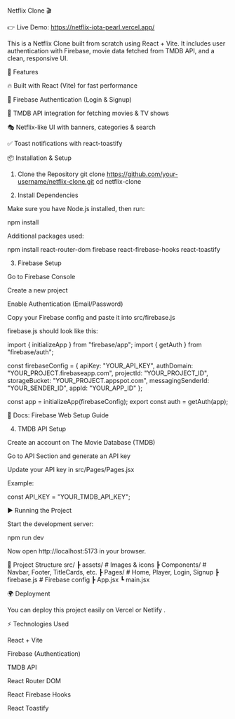 Netflix Clone 🎬

👉 Live Demo: https://netflix-iota-pearl.vercel.app/

This is a Netflix Clone built from scratch using React + Vite. It includes user authentication with Firebase, movie data fetched from TMDB API, and a clean, responsive UI.

🚀 Features

🔥 Built with React (Vite) for fast performance

🔑 Firebase Authentication (Login & Signup)

🎥 TMDB API integration for fetching movies & TV shows

🎭 Netflix-like UI with banners, categories & search

✅ Toast notifications with react-toastify

📦 Installation & Setup
1. Clone the Repository
git clone https://github.com/your-username/netflix-clone.git
cd netflix-clone

2. Install Dependencies

Make sure you have Node.js installed, then run:

npm install


Additional packages used:

npm install react-router-dom firebase react-firebase-hooks react-toastify

3. Firebase Setup

Go to Firebase Console

Create a new project

Enable Authentication (Email/Password)

Copy your Firebase config and paste it into src/firebase.js

firebase.js should look like this:

import { initializeApp } from "firebase/app";
import { getAuth } from "firebase/auth";

const firebaseConfig = {
  apiKey: "YOUR_API_KEY",
  authDomain: "YOUR_PROJECT.firebaseapp.com",
  projectId: "YOUR_PROJECT_ID",
  storageBucket: "YOUR_PROJECT.appspot.com",
  messagingSenderId: "YOUR_SENDER_ID",
  appId: "YOUR_APP_ID"
};

const app = initializeApp(firebaseConfig);
export const auth = getAuth(app);


📌 Docs: Firebase Web Setup Guide

4. TMDB API Setup

Create an account on The Movie Database (TMDB)

Go to API Section
 and generate an API key

Update your API key in src/Pages/Pages.jsx

Example:

const API_KEY = "YOUR_TMDB_API_KEY";

▶️ Running the Project

Start the development server:

npm run dev


Now open http://localhost:5173
 in your browser.

📂 Project Structure
src/
 ┣ assets/         # Images & icons
 ┣ Components/     # Navbar, Footer, TitleCards, etc.
 ┣ Pages/          # Home, Player, Login, Signup
 ┣ firebase.js     # Firebase config
 ┣ App.jsx
 ┗ main.jsx

🌍 Deployment

You can deploy this project easily on Vercel
 or Netlify
.

⚡ Technologies Used

React + Vite

Firebase (Authentication)

TMDB API

React Router DOM

React Firebase Hooks

React Toastify
